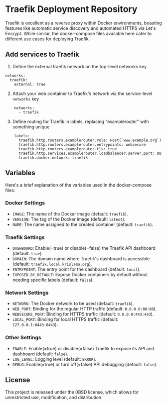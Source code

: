 # Traefik Deployment Repository

Traefik is excellent as a reverse proxy within Docker environments, boasting
features like automatic service discovery and automated HTTPS via Let's
Encrypt. While similar, the docker-compose files available here cater to
different use cases for deploying Traefik.

## Add services to Traefik
1. Define the external traefik network on the top-level networks key
```
networks:
  traefik:
    external: true
```

2. Attach your web container to Traefik's network via the service-level `networks` key
```
    networks:
      - traefik
```

3. Define routing for Traefik in labels, replacing "examplerouter" with something unique
```
    labels:
      traefik.http.routers.examplerouter.rule: Host(`www.example.org`)
      traefik.http.routers.examplerouter.entrypoints: websecure
      traefik.http.routers.examplerouter.tls: true
      traefik.http.services.examplerouter.loadbalancer.server.port: 80
      traefik.docker.network: traefik
```

## Variables
Here's a brief explanation of the variables used in the docker-compose files:

### Docker Settings
- `IMAGE`: The name of the Docker image (default: `traefik`).
- `VERSION`: The tag of the Docker image (default: `latest`).
- `NAME`: The name assigned to the created container (default: `traefik`).

### Traefik Settings
- `DASHBOARD`: Enable(=true) or disable(=false) the Traefik API dashboard (default: `true`).
- `DOMAIN`: The domain name where Traefik's dashboard is accessible (default: `traefik.local.krislamo.org`).
- `ENTRYPOINT`: The entry point for the dashboard (default: `local`).
- `EXPOSED_BY_DEFAULT`: Expose Docker containers by default without needing specific labels (default: `false`).

### Network Settings
- `NETWORK`: The Docker network to be used (default: `traefik`).
- `WEB_PORT`: Binding for the regular HTTP traffic (default: `0.0.0.0:80:80`).
- `WEBSECURE_PORT`: Binding for HTTPS traffic (default: `0.0.0.0:443:443`).
- `LOCAL_PORT`: Binding for local HTTPS traffic (default: `127.0.0.1:8443:8443`).

### Other Settings
- `ENABLE`: Enable(=true) or disable(=false) Traefik to expose its API and dashboard (default: `false`).
- `LOG_LEVEL`: Logging level (default: `ERROR`).
- `DEBUG`: Enable(=true) or turn off(=false) API debugging (default: `false`).


## License
This project is released under the 0BSD license, which allows for unrestricted
use, modification, and distribution.
